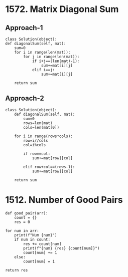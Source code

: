 
# 1572. Matrix Diagonal Sum

## Approach-1 ##
    class Solution(object):
    def diagonalSum(self, mat):
        sum=0
        for i in range(len(mat)):
            for j in range(len(mat)):
                if i+j==(len(mat)-1):
                    sum+=mat[i][j]
                elif i==j:
                    sum+=mat[i][j]

        return sum

## Approach-2 ##
       
    class Solution(object):
        def diagonalSum(self, mat):
            sum=0
            rows=len(mat)
            cols=len(mat[0])

        for i in range(rows*cols):
            row=i//cols
            col=i%cols

            if row==col:
                sum+=mat[row][col]

            elif row+col==(rows-1):
                sum+=mat[row][col]

        return sum


# 1512. Number of Good Pairs

        
    def good_pair(arr):
        count = {}
        res = 0

    for num in arr:
        print(f"Num {num}")
        if num in count:
            res += count[num]
            print(f"{num} {res} {count[num]}")
            count[num] += 1
        else:
            count[num] = 1

    return res
        
